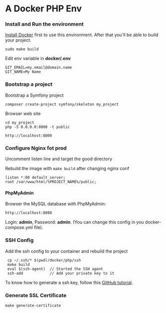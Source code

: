 A Docker PHP Env
================

### Install and Run the environment

[Install Docker](http://docs.docker.com/engine/installation/) first to use this environment.
After that you'll be able to build your project.

    sudo make build
    
Edit env variable in **docker/.env**

    GIT_EMAIL=my.email@domain.name
    GIT_NAME=My Name

### Bootstrap a project

Bootstrap a Symfony project

    composer create-project symfony/skeleton my_project

Browser web site

    cd my_project
    php -S 0.0.0.0:8000 -t public
    
    http://localhost:8000

### Configure Nginx fot prod
Uncomment listen line and target the good directory

Rebuild the image with `make build` after changing nginx conf
    
    listen *:80 default_server;
    root /var/www/html/%PROJECT_NAME%/public;

#### PhpMyAdmin

Browser the MySQL database with PhpMyAdmin:

    http://localhost:8080

Login: **admin**, Password: **admin**. (You can change this config in you docker-compose.yml file).

### SSH Config

Add the ssh config to your container and rebuild the project

     cp ~/.ssh/* $(pwd)/docker/php/ssh
     make build
     eval $(ssh-agent)  // Started the SSH agent
     ssh-add            // Add your private key to it

To know how to generate a ssh key,
follow this [GitHub tutorial](https://help.github.com/articles/generating-ssh-keys/).

### Generate SSL Certificate

    make generate-certificate
    